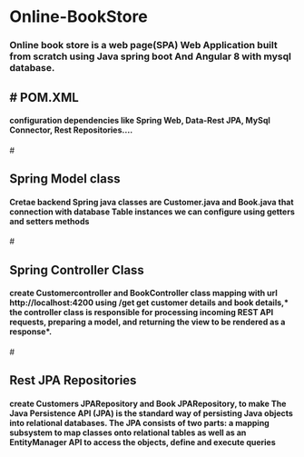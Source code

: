 # Online-BookStore
<h3>Online book store is a web page(SPA) Web Application built from scratch using Java spring boot And Angular 8 with mysql database.</h3>
<h2># POM.XML</h2>
<h4>configuration dependencies like Spring Web, Data-Rest JPA, MySql Connector, Rest Repositories....</h4>
# <h2>Spring Model class </h2>
<h4>Cretae backend Spring java classes are Customer.java and Book.java that connection with database Table instances we can configure using getters and setters methods</h4>
# <h2>Spring Controller Class</h2>
<h4>create Customercontroller and BookController class mapping with url http://localhost:4200 using /get get customer details and book details,* the controller class is responsible for processing incoming REST API requests, preparing a model, and returning the view to be rendered as a response*.</h4>
#<h2>Rest JPA Repositories</h2>
<h4>create Customers JPARepository and Book JPARepository, to make The Java Persistence API (JPA) is the standard way of persisting Java objects into relational databases. The JPA consists of two parts: a mapping subsystem to map classes onto relational tables as well as an EntityManager API to access the objects, define and execute queries</h4>

  
